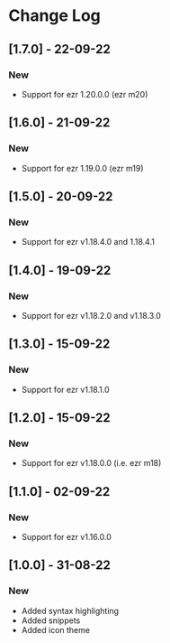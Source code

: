 # Change Log

## [1.7.0] - 22-09-22
### New
- Support for ezr 1.20.0.0 (ezr m20)

## [1.6.0] - 21-09-22
### New
- Support for ezr 1.19.0.0 (ezr m19)

## [1.5.0] - 20-09-22
### New
- Support for ezr v1.18.4.0 and 1.18.4.1

## [1.4.0] - 19-09-22
### New
- Support for ezr v1.18.2.0 and v1.18.3.0

## [1.3.0] - 15-09-22
### New
- Support for ezr v1.18.1.0

## [1.2.0] - 15-09-22
### New
- Support for ezr v1.18.0.0 (i.e. ezr m18)

## [1.1.0] - 02-09-22
### New
- Support for ezr v1.16.0.0

## [1.0.0] - 31-08-22
### New
- Added syntax highlighting
- Added snippets
- Added icon theme